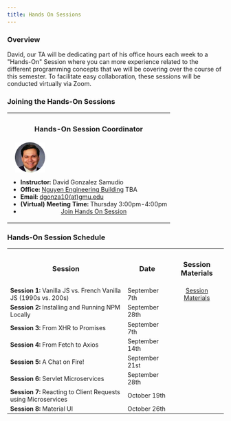 ```yaml
---
title: Hands On Sessions
---
```


### Overview

David, our TA will be dedicating part of his office hours each week to a "Hands-On" Session where you can more experience related to the different programming concepts that we will be covering over the course of this semester. To facilitate easy collaboration, these sessions will be conducted virtually via Zoom. 

### Joining the Hands-On Sessions

<table width="50%">
	<tr>
		<th> <h3>Hands-On Session Coordinator</h3> </th>
	</tr>
	<tr>
	<td>
			&nbsp;&nbsp; <img style="vertical-align:middle" src="../images/David.png">
			<ul>
	<li style="font-size:14px";><b>Instructor:</b> David Gonzalez Samudio</a></li>
				<li style="font-size:14px";><b>Office:</b> <a href="https://cs.gmu.edu/about/visit-the-department/">Nguyen Engineering Building</a> TBA</li>
				<li style="font-size:14px";><b>Email:</b> <a href="mailto:dgonza10@gmu.edu">dgonza10(at)gmu.edu</a></li>
				<li style="font-size:14px";><b>(Virtual) Meeting Time:</b> Thursday 3:00pm-4:00pm</li>
				<li style="font-size:14px";><div style="text-align: center;">
<a href="https://gmu.zoom.us/j/7362431377" title="Join Hands On Session" class="md-button md-button--primary"> Join Hands On Session</a>
</div></li>
			<ul>
		</td>
	</tr>
</table>

### Hands-On Session Schedule

<style type="text/css">
.center {
  display: block;
  margin-left: auto;
  margin-right: auto;
}
</style>

<table width="100%">
	<tr>
		<th> <h3>Session</h3> </th>
		<th> <h3>Date</h3> </th>
		<th> <h3>Session Materials</h3> </th> 
	</tr>
	<tr>
		<td><b>Session 1:</b> Vanilla JS vs. French Vanilla JS (1990s vs. 200s)</td>
		<td>September 7th</td>
		<td><div style="text-align: center;">
<a href="" title="Assignment Page" class="md-button md-button--primary"> Session Materials </a>
</div></td>
	</tr>
	<tr>
		<td><b>Session 2:</b> Installing and Running NPM Locally</td>
		<td>September 28th</td>
		<td></td>
	</tr>
	<tr>
		<td><b>Session 3:</b> From XHR to Promises</td>
		<td>September 7th</td>
		<td></td>
	</tr>
	<tr>
		<td><b>Session 4:</b> From Fetch to Axios</td>
		<td>September 14th</td>
		<td></td>
	</tr>
	<tr>
		<td><b>Session 5:</b> A Chat on Fire!</td>
		<td>September 21st</td>
		<td></td>
	</tr>
	<tr>
		<td><b>Session 6:</b> Servlet Microservices</td>
		<td>September 28th</td>
		<td></td>
	</tr>
	<tr>
		<td><b>Session 7:</b> Reacting to Client Requests using Microservices</td>
		<td>October 19th</td>
		<td></td>
	</tr>
	<tr>
		<td><b>Session 8:</b> Material UI</td>
		<td>October 26th</td>
		<td></td>
	</tr>
</table>